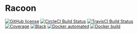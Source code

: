 # Racoon

[![GitHub license](https://img.shields.io/github/license/onukura/Racoon)](https://github.com/onukura/Racoon)
[![CircleCI Build Status](https://circleci.com/gh/onukura/Racoon.svg?style=shield)](https://circleci.com/gh/onukura/Racoon)
[![TravisCI Build Status](https://travis-ci.org/onukura/Racoon.svg?branch=master)](https://travis-ci.org/onukura/Racoon)
[![Coverage](https://codecov.io/gh/onukura/Racoon/branch/master/graph/badge.svg)](https://codecov.io/gh/onukura/Racoon)
[![Black](https://img.shields.io/badge/code%20style-black-000000.svg)](https://github.com/psf/black)
[![Docker automated](https://img.shields.io/docker/cloud/automated/onukura/racoon)](https://hub.docker.com/repository/docker/onukura/racoon)
[![Docker build](https://img.shields.io/docker/cloud/build/onukura/racoon)](https://hub.docker.com/repository/docker/onukura/racoon)
